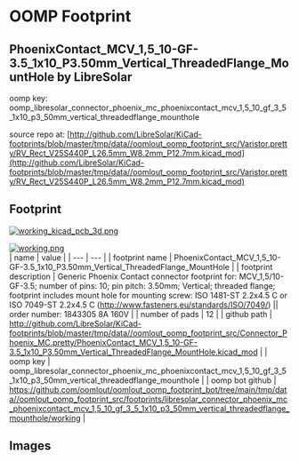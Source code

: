 # OOMP Footprint  
## PhoenixContact_MCV_1,5_10-GF-3.5_1x10_P3.50mm_Vertical_ThreadedFlange_MountHole  by LibreSolar  
  
oomp key: oomp_libresolar_connector_phoenix_mc_phoenixcontact_mcv_1,5_10_gf_3_5_1x10_p3_50mm_vertical_threadedflange_mounthole  
  
source repo at: [http://github.com/LibreSolar/KiCad-footprints/blob/master/tmp/data//oomlout_oomp_footprint_src/Varistor.pretty/RV_Rect_V25S440P_L26.5mm_W8.2mm_P12.7mm.kicad_mod](http://github.com/LibreSolar/KiCad-footprints/blob/master/tmp/data//oomlout_oomp_footprint_src/Varistor.pretty/RV_Rect_V25S440P_L26.5mm_W8.2mm_P12.7mm.kicad_mod)  
## Footprint  
  
[![working_kicad_pcb_3d.png](working_kicad_pcb_3d_600.png)](working_kicad_pcb_3d.png)  
  
[![working.png](working_600.png)](working.png)  
| name | value | 
| --- | --- | 
| footprint name | PhoenixContact_MCV_1,5_10-GF-3.5_1x10_P3.50mm_Vertical_ThreadedFlange_MountHole | 
| footprint description | Generic Phoenix Contact connector footprint for: MCV_1,5/10-GF-3.5; number of pins: 10; pin pitch: 3.50mm; Vertical; threaded flange; footprint includes mount hole for mounting screw: ISO 1481-ST 2.2x4.5 C or ISO 7049-ST 2.2x4.5 C (http://www.fasteners.eu/standards/ISO/7049/) || order number: 1843305 8A 160V | 
| number of pads | 12 | 
| github path | http://github.com/LibreSolar/KiCad-footprints/blob/master/tmp/data//oomlout_oomp_footprint_src/Connector_Phoenix_MC.pretty/PhoenixContact_MCV_1,5_10-GF-3.5_1x10_P3.50mm_Vertical_ThreadedFlange_MountHole.kicad_mod | 
| oomp key | oomp_libresolar_connector_phoenix_mc_phoenixcontact_mcv_1,5_10_gf_3_5_1x10_p3_50mm_vertical_threadedflange_mounthole | 
| oomp bot github | https://github.com/oomlout/oomlout_oomp_footprint_bot/tree/main/tmp/data//oomlout_oomp_footprint_src/footprints/libresolar_connector_phoenix_mc_phoenixcontact_mcv_1,5_10_gf_3_5_1x10_p3_50mm_vertical_threadedflange_mounthole/working | 
## Images  
